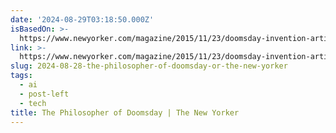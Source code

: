 ```yaml
---
date: '2024-08-29T03:18:50.000Z'
isBasedOn: >-
  https://www.newyorker.com/magazine/2015/11/23/doomsday-invention-artificial-intelligence-nick-bostrom
link: >-
  https://www.newyorker.com/magazine/2015/11/23/doomsday-invention-artificial-intelligence-nick-bostrom
slug: 2024-08-28-the-philosopher-of-doomsday-or-the-new-yorker
tags:
  - ai
  - post-left
  - tech
title: The Philosopher of Doomsday | The New Yorker
---
```

 
